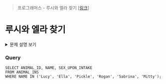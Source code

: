 > 프로그래머스 - 루시와 엘라 찾기 [[링크](https://school.programmers.co.kr/learn/courses/30/lessons/59046)]

# 루시와 엘라 찾기

<details markdown="1">
<summary>문제 설명 보기</summary>
<img src="https://user-images.githubusercontent.com/86038910/186175835-df0ac655-371c-44dc-bd28-584bd1db85bf.png">
<img src="https://user-images.githubusercontent.com/86038910/186175969-e13cd3f5-9531-4c5d-ad8a-5fd85ff70a2d.png">
</details>

### Query
```mysql
SELECT ANIMAL_ID, NAME, SEX_UPON_INTAKE 
FROM ANIMAL_INS 
WHERE NAME IN ('Lucy', 'Ella', 'Pickle', 'Rogan', 'Sabrina', 'Mitty'); 
```
